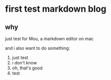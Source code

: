 <!--
@title: first markdown blog
@description: test descrption
@dest: ./test.html
@template: ./templates/default.tpl
@abstract: just a test
    test
-->

# first test markdown blog

## why

just test for Mou, a markdown editor on mac

and i also want to do something:

<!--just comment-->

1. just test
2. i don't know
3. oh, that's good
4. test
